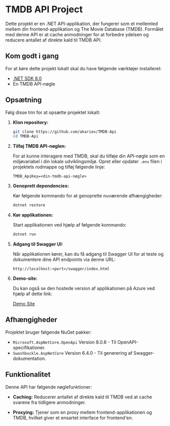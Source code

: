 # TMDB API Project

Dette projekt er en .NET API-applikation, der fungerer som et mellemled mellem din frontend-applikation og The Movie Database (TMDB). Formålet med denne API er at cache anmodninger for at forbedre ydelsen og reducere antallet af direkte kald til TMDB API.

## Kom godt i gang

For at køre dette projekt lokalt skal du have følgende værktøjer installeret:

- [.NET SDK 8.0](https://dotnet.microsoft.com/download/dotnet/8.0)
- En TMDB API-nøgle

## Opsætning

Følg disse trin for at opsætte projektet lokalt:

1. **Klon repository:**

   ```bash
   git clone https://github.com/akariev/TMDB-Api
   cd TMDB-Api
   ```

2. **Tilføj TMDB API-nøglen:**

   For at kunne interagere med TMDB, skal du tilføje din API-nøgle som en miljøvariabel i din lokale udviklingsmiljø. Opret eller opdater `.env` filen i projektets rodmappe og tilføj følgende linje:

   ```plaintext
   TMDB_ApiKey=<din-tmdb-api-nøgle>
   ```

3. **Genoprett dependencies:**

   Kør følgende kommando for at genoprette nuværende afhængigheder:

   ```bash
   dotnet restore
   ```

4. **Kør applikationen:**

    Start applikationen ved hjælp af følgende kommando:

    ```bash
    dotnet run
    ```

5. **Adgang til Swagger UI:**

    Når applikationen kører, kan du få adgang til Swagger UI for at teste og dokumentere dine API endpoints via denne URL:
    
    ```
    http://localhost:<port>/swagger/index.html
    ```

6. **Demo-site:**

    Du kan også se den hostede version af applikationen på Azure ved hjælp af dette link:
    
    [Demo Site](https://tmdb-bsfkf9fse2avh7hc.germanywestcentral-01.azurewebsites.net/swagger/index.html)

## Afhængigheder

Projektet bruger følgende NuGet pakker:

- `Microsoft.AspNetCore.OpenApi` Version 8.0.8 - Til OpenAPI-specifikationer.
- `Swashbuckle.AspNetCore` Version 6.4.0 - Til generering af Swagger-dokumentation.

## Funktionalitet

Denne API har følgende nøglefunktioner:

- **Caching:** Reducerer antallet af direkte kald til TMDB ved at cache svarene fra tidligere anmodninger.
  
- **Proxying:** Tjener som en proxy mellem frontend-applikationen og TMDB, hvilket giver et ensartet interface for frontend'en.
